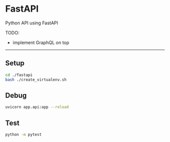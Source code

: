 # FastAPI

Python API using FastAPI

TODO: 
 - implement GraphQL on top

---

## Setup
```bash
cd ./fastapi
bash ./create_virtualenv.sh
```

## Debug
```bash
uvicorn app.api:app --reload
```


## Test
```bash
python -m pytest
```
